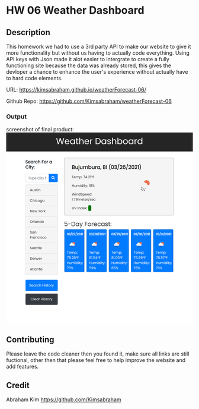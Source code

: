 # HW 06 Weather Dashboard

## Description

This homework we had to use a 3rd party API to make our website to give it more functionality but without us having to actually code everything. Using API keys with Json made it alot easier to intergrate to create a fully functioning site because the data was already stored, this gives the devloper a chance to enhance the user's experience without actually have to hard code elements.

URL: https://kimsabraham.github.io/weatherForecast-06/

Github Repo: https://github.com/Kimsabraham/weatherForecast-06

### Output

screenshot of final product:
![](Assets\images\WeatherScreenshot.png)

## Contributing

Please leave the code cleaner then you found it, make sure all links are still fuctional, other then that please feel free to help improve the website and add features.

## Credit

Abraham Kim
https://github.com/Kimsabraham
